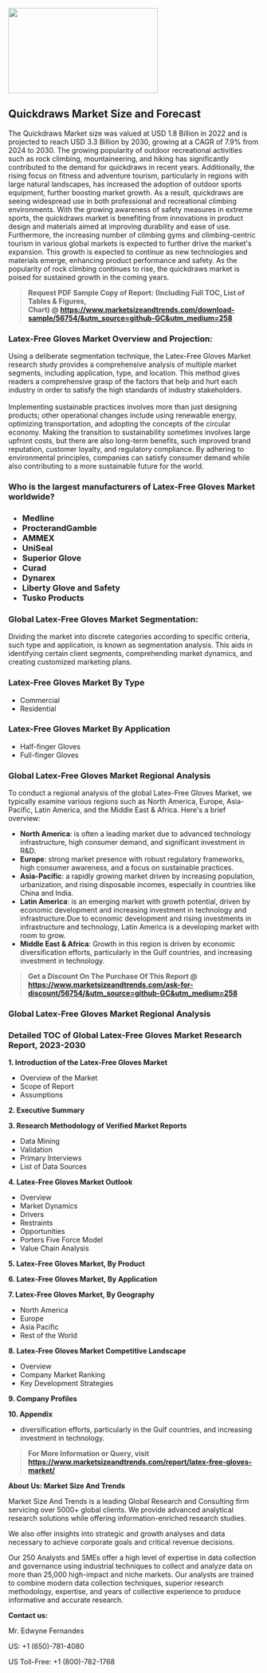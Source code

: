 <p><img class="alignnone size-medium wp-image-20088" src="https://ffe5etoiles.com/wp-content/uploads/2024/12/MST1-300x171.png" alt="" width="300" height="171" /></p><h2>Quickdraws Market Size and Forecast</h2><p>The Quickdraws Market size was valued at USD 1.8 Billion in 2022 and is projected to reach USD 3.3 Billion by 2030, growing at a CAGR of 7.9% from 2024 to 2030. The growing popularity of outdoor recreational activities such as rock climbing, mountaineering, and hiking has significantly contributed to the demand for quickdraws in recent years. Additionally, the rising focus on fitness and adventure tourism, particularly in regions with large natural landscapes, has increased the adoption of outdoor sports equipment, further boosting market growth. As a result, quickdraws are seeing widespread use in both professional and recreational climbing environments. With the growing awareness of safety measures in extreme sports, the quickdraws market is benefiting from innovations in product design and materials aimed at improving durability and ease of use. Furthermore, the increasing number of climbing gyms and climbing-centric tourism in various global markets is expected to further drive the market's expansion. This growth is expected to continue as new technologies and materials emerge, enhancing product performance and safety. As the popularity of rock climbing continues to rise, the quickdraws market is poised for sustained growth in the coming years.</p></p><blockquote id="" class=""><strong>Request PDF Sample Copy of Report: (Including Full TOC, List of Tables &amp; Figures, Chart)&nbsp;@&nbsp;<strong><a href="https://www.marketsizeandtrends.com/download-sample/56754/&utm_source=github-GC&utm_medium=258" target="_blank">https://www.marketsizeandtrends.com/download-sample/56754/&utm_source=github-GC&utm_medium=258</a></strong></strong></blockquote><h3 id="" class="">Latex-Free Gloves Market&nbsp;Overview and Projection:</h3><p id="" class="">Using a deliberate segmentation technique, the Latex-Free Gloves Market research study provides a comprehensive analysis of multiple market segments, including application, type, and location. This method gives readers a comprehensive grasp of the factors that help and hurt each industry in order to satisfy the high standards of industry stakeholders. <br /> <br />Implementing sustainable practices involves more than just designing products; other operational changes include using renewable energy, optimizing transportation, and adopting the concepts of the circular economy. Making the transition to sustainability sometimes involves large upfront costs, but there are also long-term benefits, such improved brand reputation, customer loyalty, and regulatory compliance. By adhering to environmental principles, companies can satisfy consumer demand while also contributing to a more sustainable future for the world.</p><h3 id="" class="">Who is the largest manufacturers of&nbsp;Latex-Free Gloves Market worldwide?</h3><h3 class=""><p><ul><li>Medline </li><li> ProcterandGamble </li><li> AMMEX </li><li> UniSeal </li><li> Superior Glove </li><li> Curad </li><li> Dynarex </li><li> Liberty Glove and Safety </li><li> Tusko Products</li></ul></p></h3><h3 id="" class="">Global&nbsp;Latex-Free Gloves Market Segmentation:</h3><p id="" class="">Dividing the market into discrete categories according to specific criteria, such type and application, is known as segmentation analysis. This aids in identifying certain client segments, comprehending market dynamics, and creating customized marketing plans.</p><h3 id="" class="">Latex-Free Gloves Market&nbsp;By Type</h3><p><p><ul><li>Commercial </li><li> Residential</p></li></ul></p></p><h3 id="" class="">Latex-Free Gloves Market&nbsp;By Application</h3><p class=""><p><ul><li>Half-finger Gloves </li><li> Full-finger Gloves</li></ul></p></p><h3 id="" class="">Global Latex-Free Gloves Market Regional Analysis</h3><p id="" class="">To conduct a regional analysis of the global Latex-Free Gloves Market, we typically examine various regions such as North America, Europe, Asia-Pacific, Latin America, and the Middle East &amp; Africa. Here's a brief overview:</p><ul><li><strong>North America</strong>: is often a leading market due to advanced technology infrastructure, high consumer demand, and significant investment in R&amp;D.</li><li><strong>Europe</strong>: strong market presence with robust regulatory frameworks, high consumer awareness, and a focus on sustainable practices.</li><li><strong>Asia-Pacific</strong>: a rapidly growing market driven by increasing population, urbanization, and rising disposable incomes, especially in countries like China and India.</li><li><strong>Latin America</strong>: is an emerging market with growth potential, driven by economic development and increasing investment in technology and infrastructure.Due to economic development and rising investments in infrastructure and technology, Latin America is a developing market with room to grow.</li><li><strong>Middle East &amp; Africa</strong>: Growth in this region is driven by economic diversification efforts, particularly in the Gulf countries, and increasing investment in technology.</li></ul><blockquote id="" class=""><strong>Get a Discount On The Purchase Of This Report @ <strong><a href="https://www.marketsizeandtrends.com/ask-for-discount/56754/&utm_source=github-GC&utm_medium=258" target="_blank">https://www.marketsizeandtrends.com/ask-for-discount/56754/&utm_source=github-GC&utm_medium=258</a></strong></strong></blockquote><h3 id="" class="">Global Latex-Free Gloves Market Regional Analysis</h3><h3 id="" class="">Detailed TOC of Global Latex-Free Gloves Market Research Report, 2023-2030</h3><p id="" class=""><strong>1. Introduction of the Latex-Free Gloves Market</strong></p><ul><li>Overview of the Market</li><li>Scope of Report</li><li>Assumptions</li></ul><p id="" class=""><strong>2. Executive Summary</strong></p><p id="" class=""><strong>3. Research Methodology of Verified Market Reports</strong></p><ul><li>Data Mining</li><li>Validation</li><li>Primary Interviews</li><li>List of Data Sources</li></ul><p id="" class=""><strong>4. Latex-Free Gloves Market Outlook</strong></p><ul><li>Overview</li><li>Market Dynamics</li><li>Drivers</li><li>Restraints</li><li>Opportunities</li><li>Porters Five Force Model</li><li>Value Chain Analysis</li></ul><p id="" class=""><strong>5. Latex-Free Gloves Market, By Product</strong></p><p id="" class=""><strong>6. Latex-Free Gloves Market, By Application</strong></p><p id="" class=""><strong>7. Latex-Free Gloves Market, By Geography</strong></p><ul><li>North America</li><li>Europe</li><li>Asia Pacific</li><li>Rest of the World</li></ul><p id="" class=""><strong>8. Latex-Free Gloves Market Competitive Landscape</strong></p><ul><li>Overview</li><li>Company Market Ranking</li><li>Key Development Strategies</li></ul><p id="" class=""><strong>9. Company Profiles</strong></p><p id="" class=""><strong>10. Appendix</strong></p><ul><li>diversification efforts, particularly in the Gulf countries, and increasing investment in technology.</li></ul><blockquote id="" class=""><strong>For More Information or Query, visit <strong><strong><a href="https://www.marketsizeandtrends.com/report/latex-free-gloves-market/" target="_blank">https://www.marketsizeandtrends.com/report/latex-free-gloves-market/</a></strong></strong></strong></blockquote><p id="" class=""><strong>About Us: Market Size And Trends</strong></p><p id="" class="">Market Size And Trends is a leading Global Research and Consulting firm servicing over 5000+ global clients. We provide advanced analytical research solutions while offering information-enriched research studies.</p><p id="" class="">We also offer insights into strategic and growth analyses and data necessary to achieve corporate goals and critical revenue decisions.</p><p id="" class="">Our 250 Analysts and SMEs offer a high level of expertise in data collection and governance using industrial techniques to collect and analyze data on more than 25,000 high-impact and niche markets. Our analysts are trained to combine modern data collection techniques, superior research methodology, expertise, and years of collective experience to produce informative and accurate research.</p><p id="" class=""><strong>Contact us:</strong></p><p id="" class="">Mr. Edwyne Fernandes</p><p id="" class="">US: +1 (650)-781-4080</p><p id="" class="">US Toll-Free: +1 (800)-782-1768</p>

